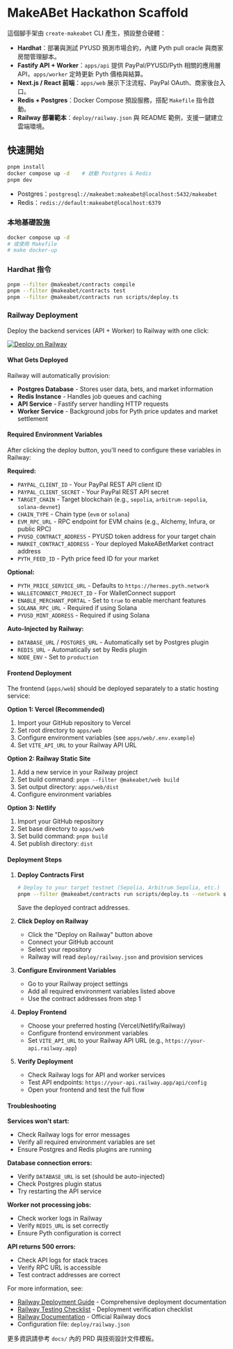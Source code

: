 # MakeABet Hackathon Scaffold

這個腳手架由 `create-makeabet` CLI 產生，預設整合硬體：

- **Hardhat**：部署與測試 PYUSD 預測市場合約，內建 Pyth pull oracle 與商家房間管理腳本。
- **Fastify API + Worker**：`apps/api` 提供 PayPal/PYUSD/Pyth 相關的應用層 API，`apps/worker` 定時更新 Pyth 價格與結算。
- **Next.js / React 前端**：`apps/web` 展示下注流程、PayPal OAuth、商家後台入口。
- **Redis + Postgres**：Docker Compose 預設服務，搭配 `Makefile` 指令啟動。
- **Railway 部署範本**：`deploy/railway.json` 與 README 範例，支援一鍵建立雲端環境。

## 快速開始

```bash
pnpm install
docker compose up -d    # 啟動 Postgres & Redis
pnpm dev
```

- Postgres：`postgresql://makeabet:makeabet@localhost:5432/makeabet`
- Redis：`redis://default:makeabet@localhost:6379`

### 本地基礎設施

```bash
docker compose up -d
# 或使用 Makefile
# make docker-up
```

### Hardhat 指令

```bash
pnpm --filter @makeabet/contracts compile
pnpm --filter @makeabet/contracts test
pnpm --filter @makeabet/contracts run scripts/deploy.ts
```

### Railway Deployment

Deploy the backend services (API + Worker) to Railway with one click:

[![Deploy on Railway](https://railway.app/button.svg)](https://railway.app/template/makeabet?referralCode=makeabet)

#### What Gets Deployed

Railway will automatically provision:
- **Postgres Database** - Stores user data, bets, and market information
- **Redis Instance** - Handles job queues and caching
- **API Service** - Fastify server handling HTTP requests
- **Worker Service** - Background jobs for Pyth price updates and market settlement

#### Required Environment Variables

After clicking the deploy button, you'll need to configure these variables in Railway:

**Required:**
- `PAYPAL_CLIENT_ID` - Your PayPal REST API client ID
- `PAYPAL_CLIENT_SECRET` - Your PayPal REST API secret
- `TARGET_CHAIN` - Target blockchain (e.g., `sepolia`, `arbitrum-sepolia`, `solana-devnet`)
- `CHAIN_TYPE` - Chain type (`evm` or `solana`)
- `EVM_RPC_URL` - RPC endpoint for EVM chains (e.g., Alchemy, Infura, or public RPC)
- `PYUSD_CONTRACT_ADDRESS` - PYUSD token address for your target chain
- `MARKET_CONTRACT_ADDRESS` - Your deployed MakeABetMarket contract address
- `PYTH_FEED_ID` - Pyth price feed ID for your market

**Optional:**
- `PYTH_PRICE_SERVICE_URL` - Defaults to `https://hermes.pyth.network`
- `WALLETCONNECT_PROJECT_ID` - For WalletConnect support
- `ENABLE_MERCHANT_PORTAL` - Set to `true` to enable merchant features
- `SOLANA_RPC_URL` - Required if using Solana
- `PYUSD_MINT_ADDRESS` - Required if using Solana

**Auto-Injected by Railway:**
- `DATABASE_URL` / `POSTGRES_URL` - Automatically set by Postgres plugin
- `REDIS_URL` - Automatically set by Redis plugin
- `NODE_ENV` - Set to `production`

#### Frontend Deployment

The frontend (`apps/web`) should be deployed separately to a static hosting service:

**Option 1: Vercel (Recommended)**
1. Import your GitHub repository to Vercel
2. Set root directory to `apps/web`
3. Configure environment variables (see `apps/web/.env.example`)
4. Set `VITE_API_URL` to your Railway API URL

**Option 2: Railway Static Site**
1. Add a new service in your Railway project
2. Set build command: `pnpm --filter @makeabet/web build`
3. Set output directory: `apps/web/dist`
4. Configure environment variables

**Option 3: Netlify**
1. Import your GitHub repository
2. Set base directory to `apps/web`
3. Set build command: `pnpm build`
4. Set publish directory: `dist`

#### Deployment Steps

1. **Deploy Contracts First**
   ```bash
   # Deploy to your target testnet (Sepolia, Arbitrum Sepolia, etc.)
   pnpm --filter @makeabet/contracts run scripts/deploy.ts --network sepolia
   ```
   Save the deployed contract addresses.

2. **Click Deploy on Railway**
   - Click the "Deploy on Railway" button above
   - Connect your GitHub account
   - Select your repository
   - Railway will read `deploy/railway.json` and provision services

3. **Configure Environment Variables**
   - Go to your Railway project settings
   - Add all required environment variables listed above
   - Use the contract addresses from step 1

4. **Deploy Frontend**
   - Choose your preferred hosting (Vercel/Netlify/Railway)
   - Configure frontend environment variables
   - Set `VITE_API_URL` to your Railway API URL (e.g., `https://your-api.railway.app`)

5. **Verify Deployment**
   - Check Railway logs for API and worker services
   - Test API endpoints: `https://your-api.railway.app/api/config`
   - Open your frontend and test the full flow

#### Troubleshooting

**Services won't start:**
- Check Railway logs for error messages
- Verify all required environment variables are set
- Ensure Postgres and Redis plugins are running

**Database connection errors:**
- Verify `DATABASE_URL` is set (should be auto-injected)
- Check Postgres plugin status
- Try restarting the API service

**Worker not processing jobs:**
- Check worker logs in Railway
- Verify `REDIS_URL` is set correctly
- Ensure Pyth configuration is correct

**API returns 500 errors:**
- Check API logs for stack traces
- Verify RPC URL is accessible
- Test contract addresses are correct

For more information, see:
- [Railway Deployment Guide](docs/RAILWAY_DEPLOYMENT.md) - Comprehensive deployment documentation
- [Railway Testing Checklist](docs/RAILWAY_TESTING_CHECKLIST.md) - Deployment verification checklist
- [Railway Documentation](https://docs.railway.app/) - Official Railway docs
- Configuration file: `deploy/railway.json`

更多資訊請參考 `docs/` 內的 PRD 與技術設計文件模板。
